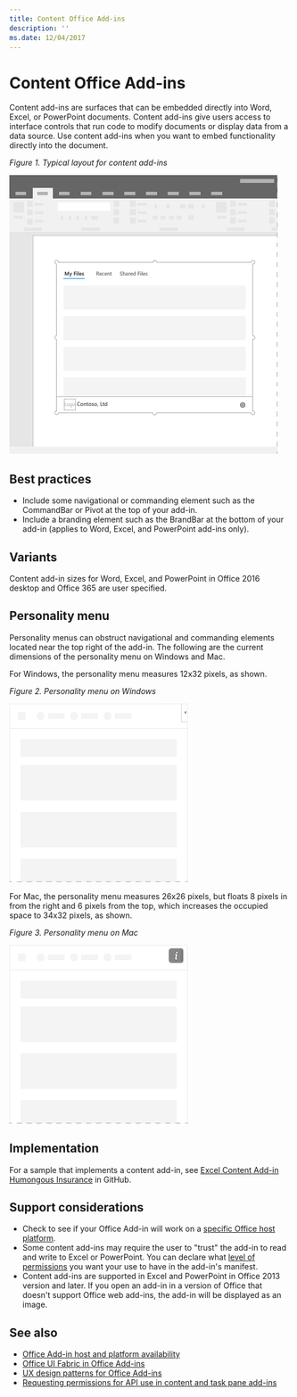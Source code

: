 ```yaml
---
title: Content Office Add-ins
description: ''
ms.date: 12/04/2017
---
```




# Content Office Add-ins

Content add-ins are surfaces that can be embedded directly into Word, Excel, or PowerPoint documents. Content add-ins give users access to interface controls that run code to modify documents or display data from a data source. Use content add-ins when you want to embed functionality directly into the document.  

*Figure 1. Typical layout for content add-ins*

![An example image displaying a typical layout for content add-ins.](../images/overview-with-app-content.png)

## Best practices

- Include some navigational or commanding element such as the CommandBar or Pivot at the top of your add-in.
- Include a branding element such as the BrandBar at the bottom of your add-in (applies to Word, Excel, and PowerPoint add-ins only).

## Variants

Content add-in sizes for Word, Excel, and PowerPoint in Office 2016 desktop and Office 365 are user specified.

## Personality menu

Personality menus can obstruct navigational and commanding elements located near the top right of the add-in. The following are the current dimensions of the personality menu on Windows and Mac.

For Windows, the personality menu measures 12x32 pixels, as shown.

*Figure 2. Personality menu on Windows* 

![Image showing the personality menu on Windows desktop](../images/personality-menu-win.png)


For Mac, the personality menu measures 26x26 pixels, but floats 8 pixels in from the right and 6 pixels from the top, which increases the occupied space to 34x32 pixels, as shown.

*Figure 3. Personality menu on Mac*

![Image showing the personality menu on Mac desktop](../images/personality-menu-mac.png)

## Implementation

For a sample that implements a content add-in, see [Excel Content Add-in Humongous Insurance](https://github.com/OfficeDev/Excel-Content-Add-in-Humongous-Insurance) in GitHub.

## Support considerations
- Check to see if your Office Add-in will work on a [specific Office host platform](/overview/office-add-in-availability.md). 
- Some content add-ins may require the user to "trust" the add-in to read and write to Excel or PowerPoint. You can declare what [level of permissions](/develop/requesting-permissions-for-api-use-in-content-and-task-pane-add-ins.md) you want your use to have in the add-in's manifest.  
- Content add-ins are supported in Excel and PowerPoint in Office 2013 version and later. If you open an add-in in a version of Office that doesn't support Office web add-ins, the add-in will be displayed as an image.

## See also
- [Office Add-in host and platform availability](/overview/office-add-in-availability.md)
- [Office UI Fabric in Office Add-ins](/design/office-ui-fabric.md) 
- [UX design patterns for Office Add-ins](/design/ux-design-patterns.md)
- [Requesting permissions for API use in content and task pane add-ins](/develop/requesting-permissions-for-api-use-in-content-and-task-pane-add-ins.md)
